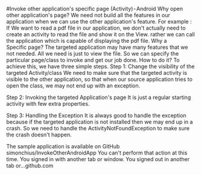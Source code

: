 #Invoke other application's specific page (Activity) - Android
Why open other application's page?
We need not build all the features in our application when we can use the other application's feature. For example :
If We want to read a pdf file in our application, we don't actually need to create an activity to read the file and show it on the View. rather we can call the application which is capable of displaying the pdf file.
Why a Specific page?
The targeted application may have many features that we not needed. All we need is just to view the file. So we can specify the particular page/class to invoke and get our job done.
How to do it?
To achieve this, we have three simple steps.
Step 1: Change the visibility of the targeted Activity/class
We need to make sure that the targeted activity is visible to the other application, so that when our source application tries to open the class, we may not end up with an exception.



Step 2: Invoking the targeted Application's page
It is just a regular starting activity with few extra properties.



Step 3: Handling the Exception
It is always good to handle the exception because if the targeted application is not installed then we may end up in a crash. So we need to handle the ActivityNotFoundException to make sure the crash doesn't happen.



The sample application is available on GitHub
simonchius/InvokeOtherAndroidApp
You can't perform that action at this time. You signed in with another tab or window. You signed out in another tab or…github.com
